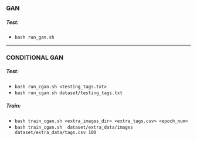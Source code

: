 ### GAN
##### Test:
- `bash run_gan.sh`
---
### CONDITIONAL GAN
##### Test:
- `bash run_cgan.sh <testing_tags.txt>`
- `bash run_cgan.sh dataset/testing_tags.txt`

##### Train:
- `bash train_cgan.sh <extra_images_dir> <extra_tags.csv> <epoch_num>`
- `bash train_cgan.sh  dataset/extra_data/images dataset/extra_data/tags.csv 100`
